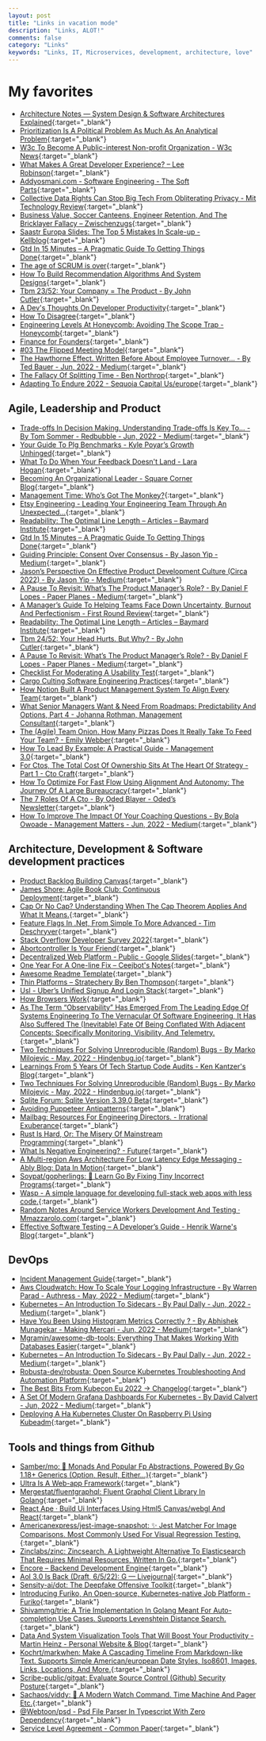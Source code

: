 ```yaml
---
layout: post
title: "Links in vacation mode"
description: "Links, ALOT!"
comments: false
category: "Links"
keywords: "Links, IT, Microservices, development, architecture, love"
---
```


<!-- markdownlint-disable MD033 MD020 MD025-->
# My favorites<a name="favorites"></a>

- [Architecture Notes — System Design & Software Architectures Explained](https://architecturenotes.co/){:target="_blank"}
- [Prioritization Is A Political Problem As Much As An Analytical Problem](https://www.mironov.com/pri-politics/){:target="_blank"}
- [W3c To Become A Public-interest Non-profit Organization - W3c News](https://www.w3.org/blog/news/archives/9594){:target="_blank"}
- [What Makes A Great Developer Experience? – Lee Robinson](https://leerob.io/blog/developer-experience-examples){:target="_blank"}
- [Addyosmani.com - Software Engineering - The Soft Parts](https://addyosmani.com/blog/software-engineering-soft-parts/){:target="_blank"}
- [Collective Data Rights Can Stop Big Tech From Obliterating Privacy - Mit Technology Review](https://www.technologyreview.com/2021/05/25/1025297/collective-data-rights-big-tech-privacy/){:target="_blank"}
- [Business Value, Soccer Canteens, Engineer Retention, And The Bricklayer Fallacy – Zwischenzugs](https://zwischenzugs.com/2022/05/29/business-value-management-autonomy-and-engineer-retention/){:target="_blank"}
- [Saastr Europa Slides: The Top 5 Mistakes In Scale-up - Kellblog](https://kellblog.com/2022/06/07/saastr-europa-slides-the-top-5-mistakes-in-scale-up/){:target="_blank"}
- [Gtd In 15 Minutes – A Pragmatic Guide To Getting Things Done](https://hamberg.no/gtd){:target="_blank"}
- [The age of SCRUM is over](https://chrisjameslennon.medium.com/the-age-of-scrum-is-over-185407ad705b){:target="_blank"}
- [How To Build Recommendation Algorithms And System Designs](https://www.theinsaneapp.com/2021/03/system-design-and-recommendation-algorithms.html){:target="_blank"}
- [Tbm 23/52: Your Company = The Product - By John Cutler](https://cutlefish.substack.com/p/tbm-2352-your-company-the-product?token=eyJ1c2VyX2lkIjo5MTI1NjkxOSwicG9zdF9pZCI6NTY2MTY5NTcsIl8iOiJSWWE4SiIsImlhdCI6MTY1NDA4NDQ3NSwiZXhwIjoxNjU0MDg4MDc1LCJpc3MiOiJwdWItMjQ3MTEiLCJzdWIiOiJwb3N0LXJlYWN0aW9uIn0.c4fZgEEDF1eTZa1e0rOPWERrbQLJJ47Cy7FEsdhjtHw&s=r){:target="_blank"}
- [A Dev's Thoughts On Developer Productivity](https://about.sourcegraph.com/blog/developer-productivity-thoughts){:target="_blank"}
- [How To Disagree](http://www.paulgraham.com/disagree.html){:target="_blank"}
- [Engineering Levels At Honeycomb: Avoiding The Scope Trap - Honeycomb](https://www.honeycomb.io/blog/engineering-levels-at-honeycomb/){:target="_blank"}
- [Finance for Founders](https://rebank.notion.site/Finance-for-Founders-f35f25d676204a5fab75e799d09b2b8d){:target="_blank"}
- [#03 The Flipped Meeting Model](https://async.twist.com/flipped-meeting-model/){:target="_blank"}
- [The Hawthorne Effect. Written Before About Employee Turnover… - By Ted Bauer - Jun, 2022 - Medium](https://tedbauer2003.medium.com/the-hawthorne-effect-5d96bf73da99){:target="_blank"}
- [The Fallacy Of Splitting Time - Ben Northrop](https://www.bennorthrop.com/Essays/2022/fallacy-of-splitting-time.php){:target="_blank"}
- [Adapting To Endure 2022 - Sequoia Capital Us/europe](https://www.sequoiacap.com/adapting-to-endure-2022/){:target="_blank"}

## Agile, Leadership and Product<a name="agile"></a>

- [Trade-offs In Decision Making. Understanding Trade-offs Is Key To… - By Tom Sommer - Redbubble - Jun, 2022 - Medium](https://medium.com/redbubble/trade-offs-in-decision-making-92a33c7a308e){:target="_blank"}
- [Your Guide To Plg Benchmarks - Kyle Poyar’s Growth Unhinged](https://kylepoyar.substack.com/p/your-guide-to-plg-benchmarks){:target="_blank"}
- [What To Do When Your Feedback Doesn't Land - Lara Hogan](https://larahogan.me/blog/feedback-doesnt-land/){:target="_blank"}
- [Becoming An Organizational Leader - Square Corner Blog](https://developer.squareup.com/blog/becoming-an-organizational-leader/){:target="_blank"}
- [Management Time: Who’s Got The Monkey?](https://hbr.org/1999/11/management-time-whos-got-the-monkey?tpcc=email.tgr_regengagement.articleabandoned_notactsub){:target="_blank"}
- [Etsy Engineering - Leading Your Engineering Team Through An Unexpected...](https://www.etsy.com/codeascraft/leading-your-engineering-team-through-an-unexpected-product){:target="_blank"}
- [Readability: The Optimal Line Length – Articles – Baymard Institute](https://baymard.com/blog/line-length-readability){:target="_blank"}
- [Gtd In 15 Minutes – A Pragmatic Guide To Getting Things Done](https://hamberg.no/gtd){:target="_blank"}
- [Guiding Principle: Consent Over Consensus - By Jason Yip - Medium](https://jchyip.medium.com/guiding-principle-consent-over-consensus-8aee08540d62){:target="_blank"}
- [Jason’s Perspective On Effective Product Development Culture (Circa 2022) - By Jason Yip - Medium](https://jchyip.medium.com/effective-product-development-culture-circa-2022-835e2787b4f4){:target="_blank"}
- [A Pause To Revisit: What’s The Product Manager’s Role? - By Daniel F Lopes - Paper Planes - Medium](https://medium.com/paper-planes/a-pause-to-revisit-whats-the-product-manager-s-role-7dbc6c37b902){:target="_blank"}
- [A Manager’s Guide To Helping Teams Face Down Uncertainty, Burnout And Perfectionism - First Round Review](https://review.firstround.com/a-managers-guide-to-helping-teams-face-down-uncertainty,-burnout-and-perfectionism){:target="_blank"}
- [Readability: The Optimal Line Length – Articles – Baymard Institute](https://baymard.com/blog/line-length-readability){:target="_blank"}
- [Tbm 24/52: Your Head Hurts. But Why? - By John Cutler](https://cutlefish.substack.com/p/tbm-2452-your-head-hurts-but-why?token=eyJ1c2VyX2lkIjo5MTI1NjkxOSwicG9zdF9pZCI6NTc1ODgyNjMsIl8iOiJSWWE4SiIsImlhdCI6MTY1NDI0NjgzOSwiZXhwIjoxNjU0MjUwNDM5LCJpc3MiOiJwdWItMjQ3MTEiLCJzdWIiOiJwb3N0LXJlYWN0aW9uIn0.gkpJuRADDyx0ijPH6AecXoq2Q6qxFduGrmYDLYjl-UI&s=r){:target="_blank"}
- [A Pause To Revisit: What’s The Product Manager’s Role? - By Daniel F Lopes - Paper Planes - Medium](https://medium.com/paper-planes/a-pause-to-revisit-whats-the-product-manager-s-role-7dbc6c37b902){:target="_blank"}
- [Checklist For Moderating A Usability Test](https://www.nngroup.com/articles/usability-checklist/){:target="_blank"}
- [Cargo Culting Software Engineering Practices](https://isthisit.nz/posts/2022/cargo-culting-software-engineering-practices/){:target="_blank"}
- [How Notion Built A Product Management System To Align Every Team](https://www.notion.so/blog/notion-product-management-system-align-every-team){:target="_blank"}
- [What Senior Managers Want & Need From Roadmaps: Predictability And Options, Part 4 - Johanna Rothman, Management Consultant](https://www.jrothman.com/mpd/2022/06/what-senior-managers-want-need-from-roadmaps-predictability-and-options-part-4/){:target="_blank"}
- [The (Agile) Team Onion. How Many Pizzas Does It Really Take To Feed Your Team? - Emily Webber](https://emilywebber.co.uk/agile-team-onion-many-pizzas-really-take-feed-team/){:target="_blank"}
- [How To Lead By Example: A Practical Guide - Management 3.0](https://management30.com/blog/leadership-by-example/){:target="_blank"}
- [For Ctos, The Total Cost Of Ownership Sits At The Heart Of Strategy - Part 1 - Cto Craft](https://ctocraft.com/blog/for-ctos-the-total-cost-of-ownership-sits-at-heart-of-strategy/){:target="_blank"}
- [How To Optimize For Fast Flow Using Alignment And Autonomy: The Journey Of A Large Bureaucracy](https://www.infoq.com/articles/fast-flow-alignment-autonomy-bureaucracy/){:target="_blank"}
- [The 7 Roles Of A Cto - By Oded Blayer - Oded’s Newsletter](https://oded.substack.com/p/the-7-roles-of-a-cto){:target="_blank"}
- [How To Improve The Impact Of Your Coaching Questions - By Bola Owoade - Management Matters - Jun, 2022 - Medium](https://medium.com/management-matters/how-to-improve-the-impact-of-your-coaching-questions-83bce43576fa){:target="_blank"}

## Architecture, Development & Software development practices <a name="development"></a>

- [Product Backlog Building Canvas](https://martinfowler.com/articles/product-backlog-building-canvas.html){:target="_blank"}
- [James Shore: Agile Book Club: Continuous Deployment](https://www.jamesshore.com/v2/books/aoad2/book_club/continuous_deployment){:target="_blank"}
- [Cap Or No Cap? Understanding When The Cap Theorem Applies And What It Means.](https://www.alexdebrie.com/posts/when-does-cap-theorem-apply/){:target="_blank"}
- [Feature Flags In .Net, From Simple To More Advanced - Tim Deschryver](https://timdeschryver.dev/blog/feature-flags-in-net-from-simple-to-more-advanced){:target="_blank"}
- [Stack Overflow Developer Survey 2022](https://survey.stackoverflow.co/2022/){:target="_blank"}
- [Abortcontroller Is Your Friend](https://whistlr.info/2022/abortcontroller-is-your-friend/){:target="_blank"}
- [Decentralized Web Platform - Public - Google Slides](https://docs.google.com/presentation/d/1SaHGyY9TjPg4a0VNLCsfchoVG1yU3ffTDsPRcU99H1E/edit#slide=id.g11b904107df_0_1){:target="_blank"}
- [One Year For A One-line Fix – Ceejbot's Notes](https://blog.ceejbot.com/posts/one-year-for-one-liner/){:target="_blank"}
- [Awesome Readme Template](https://github.com/Louis3797/awesome-readme-template#space_invader-tech-stack){:target="_blank"}
- [Thin Platforms – Stratechery By Ben Thompson](https://stratechery.com/2022/thin-platforms/){:target="_blank"}
- [Usl - Uber’s Unified Signup And Login Stack](https://eng.uber.com/usl-ubers-unified-signup-and-login-stack/){:target="_blank"}
- [How Browsers Work](https://taligarsiel.com/Projects/howbrowserswork1.htm){:target="_blank"}
- [As The Term “Observability” Has Emerged From The Leading Edge Of Systems Engineering To The Vernacular Of Software Engineering, It Has Also Suffered The (Inevitable) Fate Of Being Conflated With Adjacent Concepts: Specifically Monitoring, Visibility, And Telemetry.](https://info.honeycomb.io/observability-engineering-oreilly-book-2022?utm_id=oreillybook2022){:target="_blank"}
- [Two Techniques For Solving Unreproducible (Random) Bugs - By Marko Milojevic - May, 2022 - Hindenbug.io](https://hindenbug.io/two-techniques-for-solving-unreproducible-random-bugs-97e03ac02eb9){:target="_blank"}
- [Learnings From 5 Years Of Tech Startup Code Audits - Ken Kantzer's Blog](https://kenkantzer.com/learnings-from-5-years-of-tech-startup-code-audits/){:target="_blank"}
- [Two Techniques For Solving Unreproducible (Random) Bugs - By Marko Milojevic - May, 2022 - Hindenbug.io](https://hindenbug.io/two-techniques-for-solving-unreproducible-random-bugs-97e03ac02eb9){:target="_blank"}
- [Sqlite Forum: Sqlite Version 3.39.0 Beta](https://sqlite.org/forum/forumpost/5cfd681451){:target="_blank"}
- [Avoiding Puppeteer Antipatterns](https://serpapi.com/blog/puppeteer-antipatterns/){:target="_blank"}
- [Mailbag: Resources For Engineering Directors. - Irrational Exuberance](https://lethain.com/mail-bag-resources-for-engineering-directors/){:target="_blank"}
- [Rust Is Hard, Or: The Misery Of Mainstream Programming](https://hirrolot.github.io/posts/rust-is-hard-or-the-misery-of-mainstream-programming.html){:target="_blank"}
- [What Is Negative Engineering? - Future](https://future.com/negative-engineering-and-the-art-of-failing-successfully/){:target="_blank"}
- [A Multi-region Aws Architecture For Low Latency Edge Messaging - Ably Blog: Data In Motion](https://ably.com/blog/distributed-architecture-edge-messaging){:target="_blank"}
- [Soypat/gopherlings: 📘️ Learn Go By Fixing Tiny Incorrect Programs](https://github.com/soypat/gopherlings){:target="_blank"}
- [Wasp - A simple language for developing full-stack web apps with less code.](https://wasp-lang.dev/){:target="_blank"}
- [Random Notes Around Service Workers Development And Testing · Mmazzarolo.com](https://mmazzarolo.com/blog/2022-06-18-service-workers-tips-and-tricks/){:target="_blank"}
- [Effective Software Testing – A Developer’s Guide - Henrik Warne's Blog](https://henrikwarne.com/2022/06/19/effective-software-testing-a-developers-guide/){:target="_blank"}

## DevOps<a name="devops"></a>

- [Incident Management Guide](https://incident.io/guide/){:target="_blank"}
- [Aws Cloudwatch: How To Scale Your Logging Infrastructure - By Warren Parad - Authress - May, 2022 - Medium](https://medium.com/authress/aws-cloudwatch-how-to-scale-your-logging-infrastructure-b4f4b46d9af3){:target="_blank"}
- [Kubernetes – An Introduction To Sidecars - By Paul Dally - Jun, 2022 - Medium](https://pauldally.medium.com/kubernetes-an-introduction-to-sidecars-21d99fbd7de3){:target="_blank"}
- [Have You Been Using Histogram Metrics Correctly ? - By Abhishek Munagekar - Making Mercari - Jun, 2022 - Medium](https://medium.com/mercari-engineering/have-you-been-using-histogram-metrics-correctly-730c9547a7a9){:target="_blank"}
- [Mgramin/awesome-db-tools: Everything That Makes Working With Databases Easier](https://github.com/mgramin/awesome-db-tools){:target="_blank"}
- [Kubernetes – An Introduction To Sidecars - By Paul Dally - Jun, 2022 - Medium](https://pauldally.medium.com/kubernetes-an-introduction-to-sidecars-21d99fbd7de3){:target="_blank"}
- [Robusta-dev/robusta: Open Source Kubernetes Troubleshooting And Automation Platform](https://github.com/robusta-dev/robusta){:target="_blank"}
- [The Best Bits From Kubecon Eu 2022 -> Changelog](https://changelog.com/posts/kubecon-cloudnativecon-europe-2022){:target="_blank"}
- [A Set Of Modern Grafana Dashboards For Kubernetes - By David Calvert - Jun, 2022 - Medium](https://medium.com/@dotdc/a-set-of-modern-grafana-dashboards-for-kubernetes-4b989c72a4b2){:target="_blank"}
- [Deploying A Ha Kubernetes Cluster On Raspberry Pi Using Kubeadm](https://sayakm.me/deploying-a-ha-kubernetes-cluster-on-raspberry-pi-using-kubeadm/){:target="_blank"}

## Tools and things from Github <a name="tools"></a>

- [Samber/mo: 🦄 Monads And Popular Fp Abstractions, Powered By Go 1.18+ Generics (Option, Result, Either...)](https://github.com/samber/mo){:target="_blank"}
- [Ultra Is A Web-app Framework](https://ultrajs.dev/){:target="_blank"}
- [Mergestat/fluentgraphql: Fluent Graphql Client Library In Golang](https://github.com/mergestat/fluentgraphql){:target="_blank"}
- [React Ape · Build Ui Interfaces Using Html5 Canvas/webgl And React](https://raphamorim.io/react-ape/){:target="_blank"}
- [Americanexpress/jest-image-snapshot: ✨ Jest Matcher For Image Comparisons. Most Commonly Used For Visual Regression Testing.](https://github.com/americanexpress/jest-image-snapshot){:target="_blank"}
- [Zinclabs/zinc: Zincsearch. A Lightweight Alternative To Elasticsearch That Requires Minimal Resources, Written In Go.](https://github.com/zinclabs/zinc){:target="_blank"}
- [Encore – Backend Development Engine](https://github.com/encoredev/encore){:target="_blank"}
- [Aol 3.0 Is Back (Draft, 6/5/22): G — Livejournal](https://g.livejournal.com/10829.html){:target="_blank"}
- [Sensity-ai/dot: The Deepfake Offensive Toolkit](https://github.com/sensity-ai/dot){:target="_blank"}
- [Introducing Furiko, An Open-source, Kubernetes-native Job Platform - Furiko](https://furiko.io/blog/introducing-furiko/){:target="_blank"}
- [Shivammg/trie: A Trie Implementation In Golang Meant For Auto-completion Use Cases. Supports Levenshtein Distance Search.](https://github.com/shivamMg/trie){:target="_blank"}
- [Data And System Visualization Tools That Will Boost Your Productivity - Martin Heinz - Personal Website & Blog](https://martinheinz.dev/blog/75){:target="_blank"}
- [Kochrt/markwhen: Make A Cascading Timeline From Markdown-like Text. Supports Simple American/european Date Styles, Iso8601, Images, Links, Locations, And More.](https://github.com/kochrt/markwhen){:target="_blank"}
- [Scribe-public/gitgat: Evaluate Source Control (Github) Security Posture](https://github.com/scribe-public/gitgat){:target="_blank"}
- [Sachaos/viddy: 👀 A Modern Watch Command. Time Machine And Pager Etc.](https://github.com/sachaos/viddy){:target="_blank"}
- [@Webtoon/psd - Psd File Parser In Typescript With Zero Dependency](https://webtoon.github.io/psd/){:target="_blank"}
- [Service Level Agreement - Common Paper](https://commonpaper.com/standards/service-level-agreement/#all-formats){:target="_blank"}
